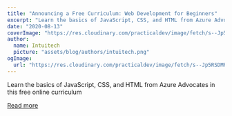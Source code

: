 ```yaml
---
title: "Announcing a Free Curriculum: Web Development for Beginners"
excerpt: "Learn the basics of JavaScript, CSS, and HTML from Azure Advocates in this free online curriculum"
date: "2020-08-13"
coverImage: "https://res.cloudinary.com/practicaldev/image/fetch/s--Jp5RSDMR--/c_imagga_scale,f_auto,fl_progressive,h_420,q_auto,w_1000/https://dev-to-uploads.s3.amazonaws.com/i/v3a450kqkxx0sh4ffx66.png"
author:
  name: Intuitech
  picture: "assets/blog/authors/intuitech.png"
ogImage:
  url: "https://res.cloudinary.com/practicaldev/image/fetch/s--Jp5RSDMR--/c_imagga_scale,f_auto,fl_progressive,h_420,q_auto,w_1000/https://dev-to-uploads.s3.amazonaws.com/i/v3a450kqkxx0sh4ffx66.png"
---
```


Learn the basics of JavaScript, CSS, and HTML from Azure Advocates in this free online curriculum

[Read more](https://dev.to/azure/announcing-a-free-curriculum-web-development-for-beginners-142k)
